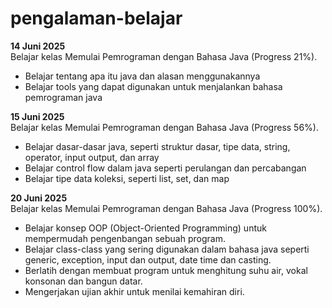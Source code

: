 # pengalaman-belajar

**14 Juni 2025**<br>
Belajar kelas Memulai Pemrograman dengan Bahasa Java (Progress 21%).
* Belajar tentang apa itu java dan alasan menggunakannya
* Belajar tools yang dapat digunakan untuk menjalankan bahasa pemrograman java

**15 Juni 2025**<br>
Belajar kelas Memulai Pemrograman dengan Bahasa Java (Progress 56%).
* Belajar dasar-dasar java, seperti struktur dasar, tipe data, string, operator, input output, dan array
* Belajar control flow dalam java seperti perulangan dan percabangan
* Belajar tipe data koleksi, seperti list, set, dan map

**20 Juni 2025**<br>
Belajar kelas Memulai Pemrograman dengan Bahasa Java (Progress 100%).
* Belajar konsep OOP (Object-Oriented Programming) untuk mempermudah pengenbangan sebuah program.
* Belajar class-class yang sering digunakan dalam bahasa java seperti generic, exception, input dan output, date time dan casting.
* Berlatih dengan membuat program untuk menghitung suhu air, vokal konsonan dan bangun datar.
* Mengerjakan ujian akhir untuk menilai kemahiran diri.
